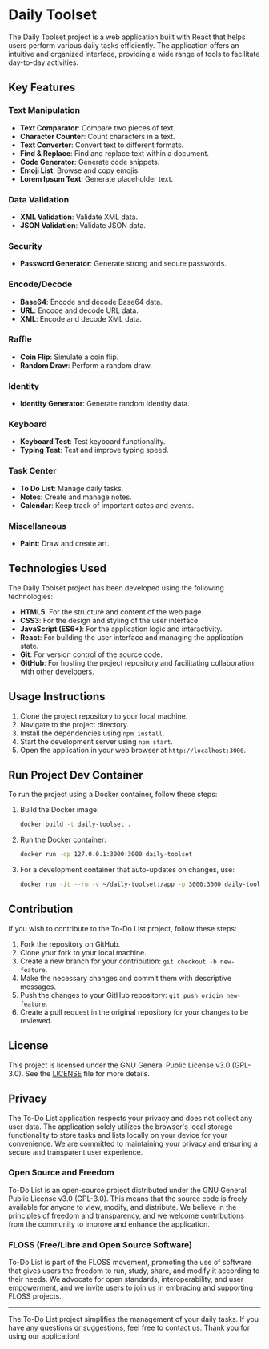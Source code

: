 
# Daily Toolset

The Daily Toolset project is a web application built with React that helps users perform various daily tasks efficiently. The application offers an intuitive and organized interface, providing a wide range of tools to facilitate day-to-day activities.

## Key Features

### Text Manipulation
- **Text Comparator**: Compare two pieces of text.
- **Character Counter**: Count characters in a text.
- **Text Converter**: Convert text to different formats.
- **Find & Replace**: Find and replace text within a document.
- **Code Generator**: Generate code snippets.
- **Emoji List**: Browse and copy emojis.
- **Lorem Ipsum Text**: Generate placeholder text.

### Data Validation
- **XML Validation**: Validate XML data.
- **JSON Validation**: Validate JSON data.

### Security
- **Password Generator**: Generate strong and secure passwords.

### Encode/Decode
- **Base64**: Encode and decode Base64 data.
- **URL**: Encode and decode URL data.
- **XML**: Encode and decode XML data.

### Raffle
- **Coin Flip**: Simulate a coin flip.
- **Random Draw**: Perform a random draw.

### Identity
- **Identity Generator**: Generate random identity data.

### Keyboard
- **Keyboard Test**: Test keyboard functionality.
- **Typing Test**: Test and improve typing speed.

### Task Center
- **To Do List**: Manage daily tasks.
- **Notes**: Create and manage notes.
- **Calendar**: Keep track of important dates and events.

### Miscellaneous
- **Paint**: Draw and create art.

## Technologies Used

The Daily Toolset project has been developed using the following technologies:

- **HTML5**: For the structure and content of the web page.
- **CSS3**: For the design and styling of the user interface.
- **JavaScript (ES6+)**: For the application logic and interactivity.
- **React**: For building the user interface and managing the application state.
- **Git**: For version control of the source code.
- **GitHub**: For hosting the project repository and facilitating collaboration with other developers.

## Usage Instructions

1. Clone the project repository to your local machine.
2. Navigate to the project directory.
3. Install the dependencies using `npm install`.
4. Start the development server using `npm start`.
5. Open the application in your web browser at `http://localhost:3000`.

## Run Project Dev Container

To run the project using a Docker container, follow these steps:

1. Build the Docker image:
   ```sh
   docker build -t daily-toolset .
   ```

2. Run the Docker container:
   ```sh
   docker run -dp 127.0.0.1:3000:3000 daily-toolset
   ```

3. For a development container that auto-updates on changes, use:
   ```sh
   docker run -it --rm -v ~/daily-toolset:/app -p 3000:3000 daily-toolset
   ```

## Contribution

If you wish to contribute to the To-Do List project, follow these steps:

1. Fork the repository on GitHub.
2. Clone your fork to your local machine.
3. Create a new branch for your contribution: `git checkout -b new-feature`.
4. Make the necessary changes and commit them with descriptive messages.
5. Push the changes to your GitHub repository: `git push origin new-feature`.
6. Create a pull request in the original repository for your changes to be reviewed.

## License

This project is licensed under the GNU General Public License v3.0 (GPL-3.0). See the [LICENSE](LICENSE) file for more details.

## Privacy

The To-Do List application respects your privacy and does not collect any user data. The application solely utilizes the browser's local storage functionality to store tasks and lists locally on your device for your convenience. We are committed to maintaining your privacy and ensuring a secure and transparent user experience.

### Open Source and Freedom

To-Do List is an open-source project distributed under the GNU General Public License v3.0 (GPL-3.0). This means that the source code is freely available for anyone to view, modify, and distribute. We believe in the principles of freedom and transparency, and we welcome contributions from the community to improve and enhance the application.

### FLOSS (Free/Libre and Open Source Software)

To-Do List is part of the FLOSS movement, promoting the use of software that gives users the freedom to run, study, share, and modify it according to their needs. We advocate for open standards, interoperability, and user empowerment, and we invite users to join us in embracing and supporting FLOSS projects.

---

The To-Do List project simplifies the management of your daily tasks. If you have any questions or suggestions, feel free to contact us. Thank you for using our application!

